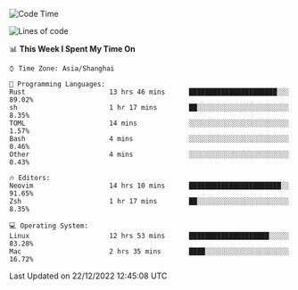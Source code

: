<!--START_SECTION:waka-->
![Code Time](http://img.shields.io/badge/Code%20Time-1%2C074%20hrs%2025%20mins-blue)

![Lines of code](https://img.shields.io/badge/From%20Hello%20World%20I%27ve%20Written-24%20Thousand%20lines%20of%20code-blue)

📊 **This Week I Spent My Time On** 

```text
⌚︎ Time Zone: Asia/Shanghai

💬 Programming Languages: 
Rust                     13 hrs 46 mins      ██████████████████████░░░   89.02% 
sh                       1 hr 17 mins        ██░░░░░░░░░░░░░░░░░░░░░░░   8.35% 
TOML                     14 mins             ░░░░░░░░░░░░░░░░░░░░░░░░░   1.57% 
Bash                     4 mins              ░░░░░░░░░░░░░░░░░░░░░░░░░   0.46% 
Other                    4 mins              ░░░░░░░░░░░░░░░░░░░░░░░░░   0.43%

🔥 Editors: 
Neovim                   14 hrs 10 mins      ███████████████████████░░   91.65% 
Zsh                      1 hr 17 mins        ██░░░░░░░░░░░░░░░░░░░░░░░   8.35%

💻 Operating System: 
Linux                    12 hrs 53 mins      ████████████████████░░░░░   83.28% 
Mac                      2 hrs 35 mins       ████░░░░░░░░░░░░░░░░░░░░░   16.72%

```


 Last Updated on 22/12/2022 12:45:08 UTC
<!--END_SECTION:waka-->
